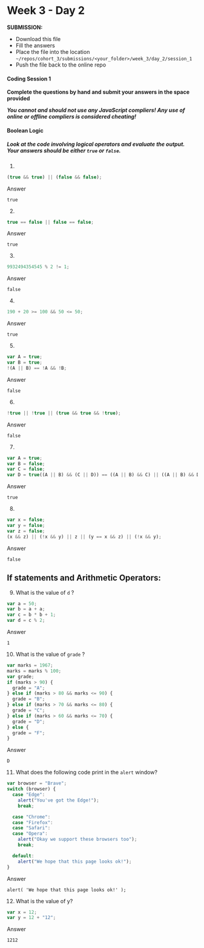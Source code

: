 # Week 3 - Day 2

**SUBMISSION:**

- Download this file
- Fill the answers
- Place the file into the location `~/repos/cohort_3/submissions/<your_folder>/week_3/day_2/session_1`
- Push the file back to the online repo

#### Coding Session 1

**Complete the questions by hand and submit your answers in the space provided**

**_You cannot and should not use any JavaScript compliers! Any use of online or offline compliers is considered cheating!_**

#### Boolean Logic

##### Look at the code involving logical operators and evaluate the output. Your answers should be either `true` or `false`.

1.

```javascript
(true && true) || (false && false);
```

Answer

```
true
```

2.

```javascript
true == false || false == false;
```

Answer

```
true
```

3.

```javascript
9932494354545 % 2 != 1;
```

Answer

```
false
```

4.

```javascript
190 + 20 >= 100 && 50 <= 50;
```

Answer

```
true
```

5.

```javascript
var A = true;
var B = true;
!(A || B) == !A && !B;
```

Answer

```
false
```

6.

```javascript
!true || !true || (true && true && !true);
```

Answer

```
false
```

7.

```javascript
var A = true;
var B = false;
var C = false;
var D = true((A || B) && (C || D)) == ((A || B) && C) || ((A || B) && D);
```

Answer

```
true
```

8.

```javascript
var x = false;
var y = false;
var z = false;
(x && z) || (!x && y) || z || (y == x && z) || (!x && y);
```

Answer

```
false
```

## If statements and Arithmetic Operators:

9. What is the value of `d` ?

```javascript
var a = 50;
var b = a + a;
var c = b * b + 1;
var d = c % 2;
```

Answer

```
1
```

10. What is the value of `grade` ?

```javascript
var marks = 1967;
marks = marks % 100;
var grade;
if (marks > 90) {
  grade = "A";
} else if (marks > 80 && marks <= 90) {
  grade = "B";
} else if (marks > 70 && marks <= 80) {
  grade = "C";
} else if (marks > 60 && marks <= 70) {
  grade = "D";
} else {
  grade = "F";
}
```

Answer

```
D
```

11. What does the following code print in the `alert` window?

```javascript
var browser = "Brave";
switch (browser) {
  case "Edge":
    alert("You've got the Edge!");
    break;

  case "Chrome":
  case "Firefox":
  case "Safari":
  case "Opera":
    alert("Okay we support these browsers too");
    break;

  default:
    alert("We hope that this page looks ok!");
}
```

Answer

```
alert( 'We hope that this page looks ok!' );
```

12. What is the value of y?

```javascript
var x = 12;
var y = 12 + "12";
```

Answer

```
1212
```
